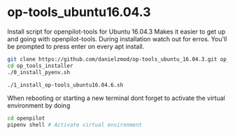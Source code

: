 # op-tools_ubuntu16.04.3
Install script for openpilot-tools for Ubuntu 16.04.3
Makes it easier to get up and going with openpilot-tools.
During installation watch out for erros. You'll be prompted to press enter on every apt install.

```bash
git clone https://github.com/danielzmod/op-tools_ubuntu_16.04.3.git op_tools_installer
cd op_tools_installer
./0_install_pyenv.sh
```

```bash
./1_install_op-tools_ubuntu16.04.6.sh
```

When rebooting or starting a new terminal dont forget to activate the virtual environment by doing 
```bash
cd openpilot
pipenv shell # Activate virtual environment
```
